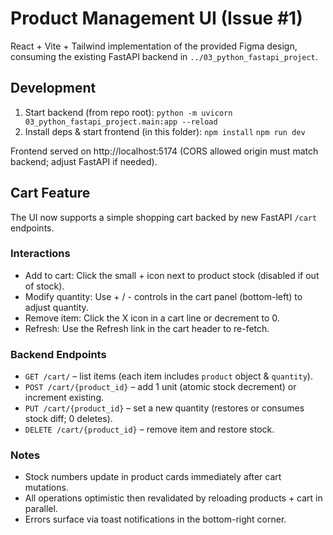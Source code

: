 # Product Management UI (Issue #1)

React + Vite + Tailwind implementation of the provided Figma design, consuming the existing FastAPI backend in `../03_python_fastapi_project`.

## Development

1. Start backend (from repo root):
   `python -m uvicorn 03_python_fastapi_project.main:app --reload`
2. Install deps & start frontend (in this folder):
   `npm install`
   `npm run dev`

Frontend served on http://localhost:5174 (CORS allowed origin must match backend; adjust FastAPI if needed).

## Cart Feature

The UI now supports a simple shopping cart backed by new FastAPI `/cart` endpoints.

### Interactions
* Add to cart: Click the small + icon next to product stock (disabled if out of stock).
* Modify quantity: Use + / - controls in the cart panel (bottom-left) to adjust quantity.
* Remove item: Click the X icon in a cart line or decrement to 0.
* Refresh: Use the Refresh link in the cart header to re-fetch.

### Backend Endpoints
* `GET /cart/` – list items (each item includes `product` object & `quantity`).
* `POST /cart/{product_id}` – add 1 unit (atomic stock decrement) or increment existing.
* `PUT /cart/{product_id}` – set a new quantity (restores or consumes stock diff; 0 deletes).
* `DELETE /cart/{product_id}` – remove item and restore stock.

### Notes
* Stock numbers update in product cards immediately after cart mutations.
* All operations optimistic then revalidated by reloading products + cart in parallel.
* Errors surface via toast notifications in the bottom-right corner.


